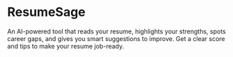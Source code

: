 # ResumeSage
An AI-powered tool that reads your resume, highlights your strengths, spots career gaps, and gives you smart suggestions to improve. Get a clear score and tips to make your resume job-ready.

